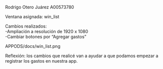 Rodrigo Otero Juárez A00573780

Ventana asignada: win\_list

Cambios realizados:  
\-Ampliación a resolución de 1920 x 1080  
\-Cambiar botones por “Agregar gastos”

APPODS/docs/win_list.png

Reflexión: los cambios que realicé van a ayudar a que podamos empezar a registrar los gastos en nuestra app.
